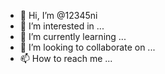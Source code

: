 - 👋 Hi, I’m @12345ni
- 👀 I’m interested in ...
- 🌱 I’m currently learning ...
- 💞️ I’m looking to collaborate on ...
- 📫 How to reach me ...

<!---
12345ni/12345ni is a ✨ special ✨ repository because its `README.md` (this file) appears on your GitHub profile.
You can click the Preview link to take a look at your changes.
--->

